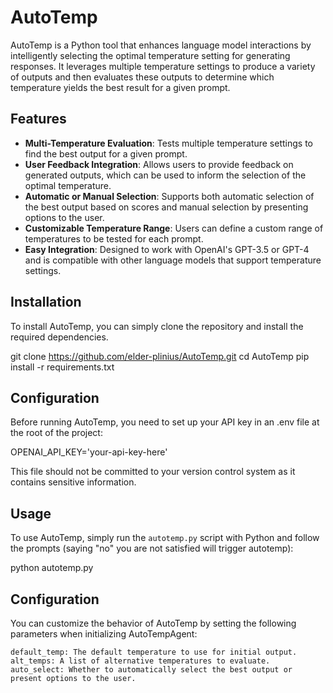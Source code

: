 # AutoTemp

AutoTemp is a Python tool that enhances language model interactions by intelligently selecting the optimal temperature setting for generating responses. It leverages multiple temperature settings to produce a variety of outputs and then evaluates these outputs to determine which temperature yields the best result for a given prompt.

## Features

- **Multi-Temperature Evaluation**: Tests multiple temperature settings to find the best output for a given prompt.
- **User Feedback Integration**: Allows users to provide feedback on generated outputs, which can be used to inform the selection of the optimal temperature.
- **Automatic or Manual Selection**: Supports both automatic selection of the best output based on scores and manual selection by presenting options to the user.
- **Customizable Temperature Range**: Users can define a custom range of temperatures to be tested for each prompt.
- **Easy Integration**: Designed to work with OpenAI's GPT-3.5 or GPT-4 and is compatible with other language models that support temperature settings.

## Installation

To install AutoTemp, you can simply clone the repository and install the required dependencies.

git clone https://github.com/elder-plinius/AutoTemp.git
cd AutoTemp
pip install -r requirements.txt

## Configuration

Before running AutoTemp, you need to set up your API key in an .env file at the root of the project:

OPENAI_API_KEY='your-api-key-here'

This file should not be committed to your version control system as it contains sensitive information.

## Usage

To use AutoTemp, simply run the `autotemp.py` script with Python and follow the prompts (saying "no" you are not satisfied will trigger autotemp):

python autotemp.py


## Configuration

You can customize the behavior of AutoTemp by setting the following parameters when initializing AutoTempAgent:

    default_temp: The default temperature to use for initial output.
    alt_temps: A list of alternative temperatures to evaluate.
    auto_select: Whether to automatically select the best output or present options to the user.
